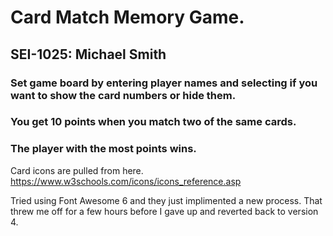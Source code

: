 # Card Match Memory Game.

## SEI-1025: Michael Smith

### Set game board by entering player names and selecting if you want to show the card numbers or hide them.

### You get 10 points when you match two of the same cards.

### The player with the most points wins.

Card icons are pulled from here.
https://www.w3schools.com/icons/icons_reference.asp

Tried using Font Awesome 6 and they just implimented a new process. That threw me off for a few hours before I gave up and reverted back to version 4.
